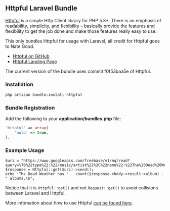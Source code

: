 ## Httpful Laravel Bundle

[Httpful](http://phphttpclient.com) is a simple Http Client library for PHP 5.3+.  There is an emphasis of readability, simplicity, and flexibility – basically provide the features and flexibility to get the job done and make those features really easy to use.

This only bundles Httpful for usage with Laravel, all credit for Httpful goes to Nate Good. 

- [Httpful on GitHub](http://github.com/nategood/httpful)
- [Httpful Landing Page](http://phphttpclient.com)

The current version of the bundle uses commit f0f53baa5e of Httpful.

### Installation

```bash
php artisan bundle:install httpful
```

### Bundle Registration

Add the following to your **application/bundles.php** file:

```php
'httpful' => array(
	'auto' => true,
),
```

### Example Usage

```
$uri = "https://www.googleapis.com/freebase/v1/mqlread?query=%7B%22type%22:%22/music/artist%22%2C%22name%22:%22The%20Dead%20Weather%22%2C%22album%22:%5B%5D%7D";
$response = Httpful::get($uri)->send();
echo 'The Dead Weather has ' . count($response->body->result->album) . " albums.\n";

```

Notice that it is ``Httpful::get()`` and not ``Request::get()`` to avoid collisions between Laravel and Httpful.

More infomation about how to use Httpful [can be found here](http://phphttpclient.com).